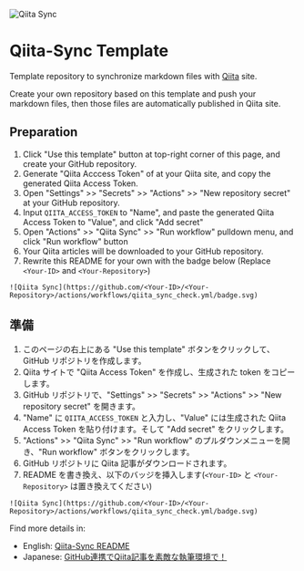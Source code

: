![Qiita Sync](https://github.com/nknighta/nknighta-qiita/actions/workflows/qiita_sync_check.yml/badge.svg)
# Qiita-Sync Template

Template repository to synchronize markdown files with [Qiita](https://qiita.com/) site.

Create your own repository based on this template and push your markdown files, then those files are automatically published in Qiita site.

## Preparation

1. Click "Use this template" button at top-right corner of this page, and create your GitHub repository.
2. Generate "Qiita Acccess Token" of at your Qiita site, and copy the generated Qiita Access Token.
3. Open "Settings" >> "Secrets" >> "Actions" >> "New repository secret" at your GitHub repository.
4. Input `QIITA_ACCESS_TOKEN` to "Name", and paste the generated Qiita Access Token to "Value", and click "Add secret"
5. Open "Actions" >> "Qiita Sync" >> "Run workflow" pulldown menu, and click "Run workflow" button
6. Your Qiita articles will be downloaded to your GitHub repository.
7. Rewrite this README for your own with the badge below (Replace `<Your-ID>` and `<Your-Repository>`)

```
![Qiita Sync](https://github.com/<Your-ID>/<Your-Repository>/actions/workflows/qiita_sync_check.yml/badge.svg)
```

## 準備

1. このページの右上にある "Use this template" ボタンをクリックして、GitHub リポジトリを作成します。
2. Qiita サイトで "Qiita Access Token" を作成し、生成された token をコピーします。
3. GitHub リポジトリで、"Settings" >> "Secrets" >> "Actions" >> "New repository secret" を開きます。
4. "Name" に `QIITA_ACCESS_TOKEN` と入力し、"Value" には生成された Qiita Access Token を貼り付けます。そして "Add secret" をクリックします。
5. "Actions" >> "Qiita Sync" >> "Run workflow" のプルダウンメニューを開き、"Run workflow" ボタンをクリックします。
6. GitHub リポジトリに Qiita 記事がダウンロードされます。
7. README を書き換え、以下のバッジを挿入します(`<Your-ID>` と `<Your-Repository>` は置き換えてください)

```
![Qiita Sync](https://github.com/<Your-ID>/<Your-Repository>/actions/workflows/qiita_sync_check.yml/badge.svg)
```

Find more details in:

- English:  [Qiita-Sync README](https://github.com/ryokat3/qiita-sync)
- Japanese: [GitHub連携でQiita記事を素敵な執筆環境で！](https://qiita.com/ryokat3/items/d054b95f68810f70b136)
